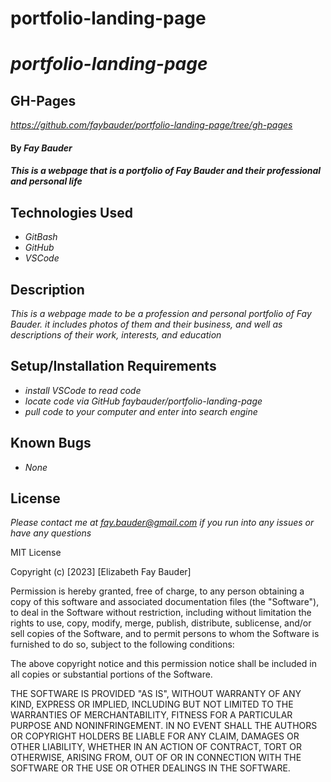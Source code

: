 # portfolio-landing-page
# _portfolio-landing-page_

## GH-Pages

_https://github.com/faybauder/portfolio-landing-page/tree/gh-pages_

#### By _**Fay Bauder**_

#### _This is a webpage that is a portfolio of Fay Bauder and their professional and personal life_

## Technologies Used

* _GitBash_
* _GitHub_
* _VSCode_

## Description

_This is a webpage made to be a profession and personal portfolio of Fay Bauder. it includes photos of them and their business, and well as descriptions of their work, interests, and education_

## Setup/Installation Requirements

* _install VSCode to read code_
* _locate code via GitHub faybauder/portfolio-landing-page_
* _pull code to your computer and enter into search engine_



## Known Bugs

* _None_


## License

_Please contact me at fay.bauder@gmail.com if you run into any issues or have any questions_

MIT License

Copyright (c) [2023] [Elizabeth Fay Bauder]

Permission is hereby granted, free of charge, to any person obtaining a copy
of this software and associated documentation files (the "Software"), to deal
in the Software without restriction, including without limitation the rights
to use, copy, modify, merge, publish, distribute, sublicense, and/or sell
copies of the Software, and to permit persons to whom the Software is
furnished to do so, subject to the following conditions:

The above copyright notice and this permission notice shall be included in all
copies or substantial portions of the Software.

THE SOFTWARE IS PROVIDED "AS IS", WITHOUT WARRANTY OF ANY KIND, EXPRESS OR
IMPLIED, INCLUDING BUT NOT LIMITED TO THE WARRANTIES OF MERCHANTABILITY,
FITNESS FOR A PARTICULAR PURPOSE AND NONINFRINGEMENT. IN NO EVENT SHALL THE
AUTHORS OR COPYRIGHT HOLDERS BE LIABLE FOR ANY CLAIM, DAMAGES OR OTHER
LIABILITY, WHETHER IN AN ACTION OF CONTRACT, TORT OR OTHERWISE, ARISING FROM,
OUT OF OR IN CONNECTION WITH THE SOFTWARE OR THE USE OR OTHER DEALINGS IN THE
SOFTWARE.
